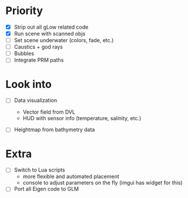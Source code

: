 # Priority
- [x] Strip out all gLow related code
- [x] Run scene with scanned objs
- [ ] Set scene underwater (colors, fade, etc.)
- [ ] Caustics + god rays
- [ ] Bubbles
- [ ] Integrate PRM paths

# Look into
- [ ] Data visualization
    * Vector field from DVL
    * HUD with sensor info (temperature, salinity, etc.)
- [ ] Heightmap from bathymetry data


# Extra
- [ ] Switch to Lua scripts
    * more flexible and automated placement
    * console to adjust parameters on the fly (imgui has widget for this)
- [ ] Port all Eigen code to GLM
